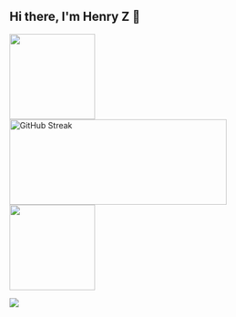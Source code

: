 ## Hi there, I'm Henry Z 👋
<p float="left">
  <img style="height: 150px" src="https://github-readme-stats.vercel.app/api?username=HenryZNNUE&hide_border=true&show_icons=true&theme=tokyonight" />
  <a href="https://git.io/streak-stats"><img style="height: 150px; width: 381px;" src="https://streak-stats.demolab.com?user=HenryZNNUE&theme=tokyonight&hide_border=true" alt="GitHub Streak" /></a>
  <img height=150 align="center" src="https://github-readme-stats.vercel.app/api/top-langs?username=HenryZNNUE&layout=compact&theme=tokyonight&hide_border=true&card_width=336" />
</p>

![](https://komarev.com/ghpvc/?username=HenryZNNUE&color=blue)

<!--
**HenryZNNUE/HenryZNNUE** is a ✨ _special_ ✨ repository because its `README.md` (this file) appears on your GitHub profile.

Here are some ideas to get you started:

- 🔭 I’m currently working on ...
- 🌱 I’m currently learning ...
- 👯 I’m looking to collaborate on ...
- 🤔 I’m looking for help with ...
- 💬 Ask me about ...
- 📫 How to reach me: ...
- 😄 Pronouns: ...
- ⚡ Fun fact: ...
-->
